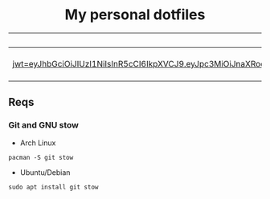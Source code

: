 <h1 align="center">
  My personal dotfiles
</h1>

| nvim | terminal |
| --- | --- |
| <center><img src = https://private-user-images.githubusercontent.com/152252707/422694109-9a62dc54-acac-4111-9271-c67e11087664.png?jwt=eyJhbGciOiJIUzI1NiIsInR5cCI6IkpXVCJ9.eyJpc3MiOiJnaXRodWIuY29tIiwiYXVkIjoicmF3LmdpdGh1YnVzZXJjb250ZW50LmNvbSIsImtleSI6ImtleTUiLCJleHAiOjE3NDE5Mzk4NzAsIm5iZiI6MTc0MTkzOTU3MCwicGF0aCI6Ii8xNTIyNTI3MDcvNDIyNjk0MTA5LTlhNjJkYzU0LWFjYWMtNDExMS05MjcxLWM2N2UxMTA4NzY2NC5wbmc_WC1BbXotQWxnb3JpdGhtPUFXUzQtSE1BQy1TSEEyNTYmWC1BbXotQ3JlZGVudGlhbD1BS0lBVkNPRFlMU0E1M1BRSzRaQSUyRjIwMjUwMzE0JTJGdXMtZWFzdC0xJTJGczMlMkZhd3M0X3JlcXVlc3QmWC1BbXotRGF0ZT0yMDI1MDMxNFQwODA2MTBaJlgtQW16LUV4cGlyZXM9MzAwJlgtQW16LVNpZ25hdHVyZT1kZTY0YjI1YjY3ZWFlYTdjZDUxNTEzZjUzOWQ3MjM2MWQ1MzJiOWMwYzZjNGRkMjkwNDIxODlhMzlkODQ0ZjBhJlgtQW16LVNpZ25lZEhlYWRlcnM9aG9zdCJ9.POP3smT6Qllwiy85N4q130IHHt-dbVe0wCg5D_Kly_Q></center>|  <center><img src = https://private-user-images.githubusercontent.com/152252707/422697450-86556d33-63de-46e4-a4d9-d1d9e4deb898.png?jwt=eyJhbGciOiJIUzI1NiIsInR5cCI6IkpXVCJ9.eyJpc3MiOiJnaXRodWIuY29tIiwiYXVkIjoicmF3LmdpdGh1YnVzZXJjb250ZW50LmNvbSIsImtleSI6ImtleTUiLCJleHAiOjE3NDE5Mzk4NzAsIm5iZiI6MTc0MTkzOTU3MCwicGF0aCI6Ii8xNTIyNTI3MDcvNDIyNjk3NDUwLTg2NTU2ZDMzLTYzZGUtNDZlNC1hNGQ5LWQxZDllNGRlYjg5OC5wbmc_WC1BbXotQWxnb3JpdGhtPUFXUzQtSE1BQy1TSEEyNTYmWC1BbXotQ3JlZGVudGlhbD1BS0lBVkNPRFlMU0E1M1BRSzRaQSUyRjIwMjUwMzE0JTJGdXMtZWFzdC0xJTJGczMlMkZhd3M0X3JlcXVlc3QmWC1BbXotRGF0ZT0yMDI1MDMxNFQwODA2MTBaJlgtQW16LUV4cGlyZXM9MzAwJlgtQW16LVNpZ25hdHVyZT0yNGI1MjgxMDc3NmI2NjY4ODIyODAzMmNlNjRkMWY0ZDIxZTk1OGI4MmM5YTY1NjljNzgxMTIxY2U4MjVmOTFjJlgtQW16LVNpZ25lZEhlYWRlcnM9aG9zdCJ9.7qVxYombmjFjHV2lHAdUDBZGnYGqag1U80C7wHc_Y5s></center>|

## Reqs
### Git and GNU stow
- Arch Linux
```
pacman -S git stow
```
- Ubuntu/Debian
```
sudo apt install git stow
```
